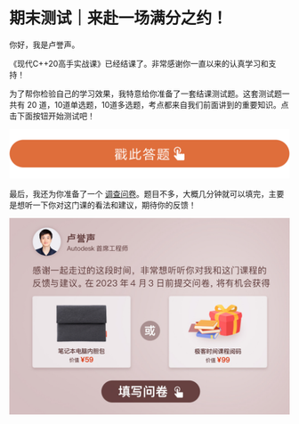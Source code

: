 # 期末测试｜来赴一场满分之约！
你好，我是卢誉声。

《现代C++20高手实战课》已经结课了。非常感谢你一直以来的认真学习和支持！

为了帮你检验自己的学习效果，我特意给你准备了一套结课测试题。这套测试题一共有 20 道，10道单选题，10道多选题，考点都来自我们前面讲到的重要知识。点击下面按钮开始测试吧！

[![](images/640405/28d1be62669b4f3cc01c36466bf811a4.png)](http://time.geekbang.org/quiz/intro?act_id=5661&exam_id=12471)

最后，我还为你准备了一个 [调查问卷](https://jinshuju.net/f/Z9FmwJ)。题目不多，大概几分钟就可以填完，主要是想听一下你对这门课的看法和建议，期待你的反馈！

[![](images/640405/7c537322f0634ed81a0795d10d68c96c.jpg)](https://jinshuju.net/f/Z9FmwJ)